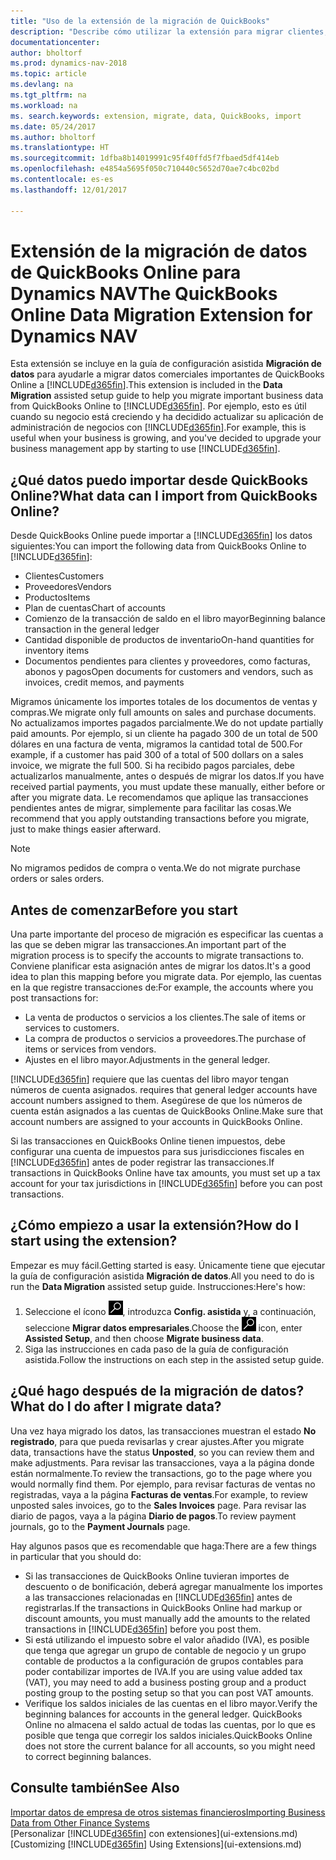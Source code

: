 ```yaml
---
title: "Uso de la extensión de la migración de QuickBooks"
description: "Describe cómo utilizar la extensión para migrar clientes, proveedores, elementos y cuentas de QuickBooks Online a Dynamics NAV."
documentationcenter: 
author: bholtorf
ms.prod: dynamics-nav-2018
ms.topic: article
ms.devlang: na
ms.tgt_pltfrm: na
ms.workload: na
ms. search.keywords: extension, migrate, data, QuickBooks, import
ms.date: 05/24/2017
ms.author: bholtorf
ms.translationtype: HT
ms.sourcegitcommit: 1dfba8b14019991c95f40ffd5f7fbaed5df414eb
ms.openlocfilehash: e4854a5695f050c710440c5652d70ae7c4bc02bd
ms.contentlocale: es-es
ms.lasthandoff: 12/01/2017

---
```


# <a name="the-quickbooks-online-data-migration-extension-for-dynamics-nav"></a><span data-ttu-id="e21fc-103">Extensión de la migración de datos de QuickBooks Online para Dynamics NAV</span><span class="sxs-lookup"><span data-stu-id="e21fc-103">The QuickBooks Online Data Migration Extension for Dynamics NAV</span></span>
<span data-ttu-id="e21fc-104">Esta extensión se incluye en la guía de configuración asistida **Migración de datos** para ayudarle a migrar datos comerciales importantes de QuickBooks Online a [!INCLUDE[d365fin](includes/d365fin_md.md)].</span><span class="sxs-lookup"><span data-stu-id="e21fc-104">This extension is included in the **Data Migration** assisted setup guide to help you migrate important business data from QuickBooks Online to [!INCLUDE[d365fin](includes/d365fin_md.md)].</span></span> <span data-ttu-id="e21fc-105">Por ejemplo, esto es útil cuando su negocio está creciendo y ha decidido actualizar su aplicación de administración de negocios con [!INCLUDE[d365fin](includes/d365fin_md.md)].</span><span class="sxs-lookup"><span data-stu-id="e21fc-105">For example, this is useful when your business is growing, and you've decided to upgrade your business management app by starting to use [!INCLUDE[d365fin](includes/d365fin_md.md)].</span></span>

## <a name="what-data-can-i-import-from-quickbooks-online"></a><span data-ttu-id="e21fc-106">¿Qué datos puedo importar desde QuickBooks Online?</span><span class="sxs-lookup"><span data-stu-id="e21fc-106">What data can I import from QuickBooks Online?</span></span>
<span data-ttu-id="e21fc-107">Desde QuickBooks Online puede importar a [!INCLUDE[d365fin](includes/d365fin_md.md)] los datos siguientes:</span><span class="sxs-lookup"><span data-stu-id="e21fc-107">You can import the following data from QuickBooks Online to [!INCLUDE[d365fin](includes/d365fin_md.md)]:</span></span>  

* <span data-ttu-id="e21fc-108">Clientes</span><span class="sxs-lookup"><span data-stu-id="e21fc-108">Customers</span></span>
* <span data-ttu-id="e21fc-109">Proveedores</span><span class="sxs-lookup"><span data-stu-id="e21fc-109">Vendors</span></span>
* <span data-ttu-id="e21fc-110">Productos</span><span class="sxs-lookup"><span data-stu-id="e21fc-110">Items</span></span>
* <span data-ttu-id="e21fc-111">Plan de cuentas</span><span class="sxs-lookup"><span data-stu-id="e21fc-111">Chart of accounts</span></span> 
* <span data-ttu-id="e21fc-112">Comienzo de la transacción de saldo en el libro mayor</span><span class="sxs-lookup"><span data-stu-id="e21fc-112">Beginning balance transaction in the general ledger</span></span>
* <span data-ttu-id="e21fc-113">Cantidad disponible de productos de inventario</span><span class="sxs-lookup"><span data-stu-id="e21fc-113">On-hand quantities for inventory items</span></span>
* <span data-ttu-id="e21fc-114">Documentos pendientes para clientes y proveedores, como facturas, abonos y pagos</span><span class="sxs-lookup"><span data-stu-id="e21fc-114">Open documents for customers and vendors, such as invoices, credit memos, and payments</span></span>

<span data-ttu-id="e21fc-115">Migramos únicamente los importes totales de los documentos de ventas y compras.</span><span class="sxs-lookup"><span data-stu-id="e21fc-115">We migrate only full amounts on sales and purchase documents.</span></span> <span data-ttu-id="e21fc-116">No actualizamos importes pagados parcialmente.</span><span class="sxs-lookup"><span data-stu-id="e21fc-116">We do not update partially paid amounts.</span></span> <span data-ttu-id="e21fc-117">Por ejemplo, si un cliente ha pagado 300 de un total de 500 dólares en una factura de venta, migramos la cantidad total de 500.</span><span class="sxs-lookup"><span data-stu-id="e21fc-117">For example, if a customer has paid 300 of a total of 500 dollars on a sales invoice, we migrate the full 500.</span></span> <span data-ttu-id="e21fc-118">Si ha recibido pagos parciales, debe actualizarlos manualmente, antes o después de migrar los datos.</span><span class="sxs-lookup"><span data-stu-id="e21fc-118">If you have received partial payments, you must update these manually, either before or after you migrate data.</span></span> <span data-ttu-id="e21fc-119">Le recomendamos que aplique las transacciones pendientes antes de migrar, simplemente para facilitar las cosas.</span><span class="sxs-lookup"><span data-stu-id="e21fc-119">We recommend that you apply outstanding transactions before you migrate, just to make things easier afterward.</span></span>

> [!NOTE]  
>   <span data-ttu-id="e21fc-120">No migramos pedidos de compra o venta.</span><span class="sxs-lookup"><span data-stu-id="e21fc-120">We do not migrate purchase orders or sales orders.</span></span>

## <a name="before-you-start"></a><span data-ttu-id="e21fc-121">Antes de comenzar</span><span class="sxs-lookup"><span data-stu-id="e21fc-121">Before you start</span></span>
<span data-ttu-id="e21fc-122">Una parte importante del proceso de migración es especificar las cuentas a las que se deben migrar las transacciones.</span><span class="sxs-lookup"><span data-stu-id="e21fc-122">An important part of the migration process is to specify the accounts to migrate transactions to.</span></span> <span data-ttu-id="e21fc-123">Conviene planificar esta asignación antes de migrar los datos.</span><span class="sxs-lookup"><span data-stu-id="e21fc-123">It's a good idea to plan this mapping before you migrate data.</span></span> <span data-ttu-id="e21fc-124">Por ejemplo, las cuentas en la que registre transacciones de:</span><span class="sxs-lookup"><span data-stu-id="e21fc-124">For example, the accounts where you post transactions for:</span></span>  
  
* <span data-ttu-id="e21fc-125">La venta de productos o servicios a los clientes.</span><span class="sxs-lookup"><span data-stu-id="e21fc-125">The sale of items or services to customers.</span></span>
* <span data-ttu-id="e21fc-126">La compra de productos o servicios a proveedores.</span><span class="sxs-lookup"><span data-stu-id="e21fc-126">The purchase of items or services from vendors.</span></span>  
* <span data-ttu-id="e21fc-127">Ajustes en el libro mayor.</span><span class="sxs-lookup"><span data-stu-id="e21fc-127">Adjustments in the general ledger.</span></span>  

[!INCLUDE[d365fin](includes/d365fin_md.md)]<span data-ttu-id="e21fc-128"> requiere que las cuentas del libro mayor tengan números de cuenta asignados.</span><span class="sxs-lookup"><span data-stu-id="e21fc-128"> requires that general ledger accounts have account numbers assigned to them.</span></span> <span data-ttu-id="e21fc-129">Asegúrese de que los números de cuenta están asignados a las cuentas de QuickBooks Online.</span><span class="sxs-lookup"><span data-stu-id="e21fc-129">Make sure that account numbers are assigned to your accounts in QuickBooks Online.</span></span>

<span data-ttu-id="e21fc-130">Si las transacciones en QuickBooks Online tienen impuestos, debe configurar una cuenta de impuestos para sus jurisdicciones fiscales en [!INCLUDE[d365fin](includes/d365fin_md.md)] antes de poder registrar las transacciones.</span><span class="sxs-lookup"><span data-stu-id="e21fc-130">If transactions in QuickBooks Online have tax amounts, you must set up a tax account for your tax jurisdictions in [!INCLUDE[d365fin](includes/d365fin_md.md)] before you can post transactions.</span></span>

## <a name="how-do-i-start-using-the-extension"></a><span data-ttu-id="e21fc-131">¿Cómo empiezo a usar la extensión?</span><span class="sxs-lookup"><span data-stu-id="e21fc-131">How do I start using the extension?</span></span>
<span data-ttu-id="e21fc-132">Empezar es muy fácil.</span><span class="sxs-lookup"><span data-stu-id="e21fc-132">Getting started is easy.</span></span> <span data-ttu-id="e21fc-133">Únicamente tiene que ejecutar la guía de configuración asistida **Migración de datos**.</span><span class="sxs-lookup"><span data-stu-id="e21fc-133">All you need to do is run the **Data Migration** assisted setup guide.</span></span> <span data-ttu-id="e21fc-134">Instrucciones:</span><span class="sxs-lookup"><span data-stu-id="e21fc-134">Here's how:</span></span>

1. <span data-ttu-id="e21fc-135">Seleccione el ícono ![Buscar página o informe](media/ui-search/search_small.png "Buscar página o informe"), introduzca **Config. asistida** y, a continuación, seleccione **Migrar datos empresariales**.</span><span class="sxs-lookup"><span data-stu-id="e21fc-135">Choose the ![Search for Page or Report](media/ui-search/search_small.png "Search for Page or Report icon") icon, enter **Assisted Setup**, and then choose **Migrate business data**.</span></span>
2. <span data-ttu-id="e21fc-136">Siga las instrucciones en cada paso de la guía de configuración asistida.</span><span class="sxs-lookup"><span data-stu-id="e21fc-136">Follow the instructions on each step in the assisted setup guide.</span></span>

## <a name="what-do-i-do-after-i-migrate-data"></a><span data-ttu-id="e21fc-137">¿Qué hago después de la migración de datos?</span><span class="sxs-lookup"><span data-stu-id="e21fc-137">What do I do after I migrate data?</span></span>
<span data-ttu-id="e21fc-138">Una vez haya migrado los datos, las transacciones muestran el estado **No registrado**, para que pueda revisarlas y crear ajustes.</span><span class="sxs-lookup"><span data-stu-id="e21fc-138">After you migrate data, transactions have the status **Unposted**, so you can review them and make adjustments.</span></span> <span data-ttu-id="e21fc-139">Para revisar las transacciones, vaya a la página donde están normalmente.</span><span class="sxs-lookup"><span data-stu-id="e21fc-139">To review the transactions, go to the page where you would normally find them.</span></span> <span data-ttu-id="e21fc-140">Por ejemplo, para revisar facturas de ventas no registradas, vaya a la página **Facturas de ventas**.</span><span class="sxs-lookup"><span data-stu-id="e21fc-140">For example, to review unposted sales invoices, go to the **Sales Invoices** page.</span></span> <span data-ttu-id="e21fc-141">Para revisar las diario de pagos, vaya a la página **Diario de pagos**.</span><span class="sxs-lookup"><span data-stu-id="e21fc-141">To review payment journals, go to the **Payment Journals** page.</span></span>   

<span data-ttu-id="e21fc-142">Hay algunos pasos que es recomendable que haga:</span><span class="sxs-lookup"><span data-stu-id="e21fc-142">There are a few things in particular that you should do:</span></span>

* <span data-ttu-id="e21fc-143">Si las transacciones de QuickBooks Online tuvieran importes de descuento o de bonificación, deberá agregar manualmente los importes a las transacciones relacionadas en [!INCLUDE[d365fin](includes/d365fin_md.md)] antes de registrarlas.</span><span class="sxs-lookup"><span data-stu-id="e21fc-143">If the transactions in QuickBooks Online had markup or discount amounts, you must manually add the amounts to the related transactions in [!INCLUDE[d365fin](includes/d365fin_md.md)] before you post them.</span></span>
* <span data-ttu-id="e21fc-144">Si está utilizando el impuesto sobre el valor añadido (IVA), es posible que tenga que agregar un grupo de contable de negocio y un grupo contable de productos a la configuración de grupos contables para poder contabilizar importes de IVA.</span><span class="sxs-lookup"><span data-stu-id="e21fc-144">If you are using value added tax (VAT), you may need to add a business posting group and a product posting group to the posting setup so that you can post VAT amounts.</span></span>
* <span data-ttu-id="e21fc-145">Verifique los saldos iniciales de las cuentas en el libro mayor.</span><span class="sxs-lookup"><span data-stu-id="e21fc-145">Verify the beginning balances for accounts in the general ledger.</span></span> <span data-ttu-id="e21fc-146">QuickBooks Online no almacena el saldo actual de todas las cuentas, por lo que es posible que tenga que corregir los saldos iniciales.</span><span class="sxs-lookup"><span data-stu-id="e21fc-146">QuickBooks Online does not store the current balance for all accounts, so you might need to correct beginning balances.</span></span>

## <a name="see-also"></a><span data-ttu-id="e21fc-147">Consulte también</span><span class="sxs-lookup"><span data-stu-id="e21fc-147">See Also</span></span>
[<span data-ttu-id="e21fc-148">Importar datos de empresa de otros sistemas financieros</span><span class="sxs-lookup"><span data-stu-id="e21fc-148">Importing Business Data from Other Finance Systems</span></span>](upload-data.md)  
<span data-ttu-id="e21fc-149">[Personalizar [!INCLUDE[d365fin](includes/d365fin_md.md)] con extensiones](ui-extensions.md)</span><span class="sxs-lookup"><span data-stu-id="e21fc-149">[Customizing [!INCLUDE[d365fin](includes/d365fin_md.md)] Using Extensions](ui-extensions.md)</span></span>  

